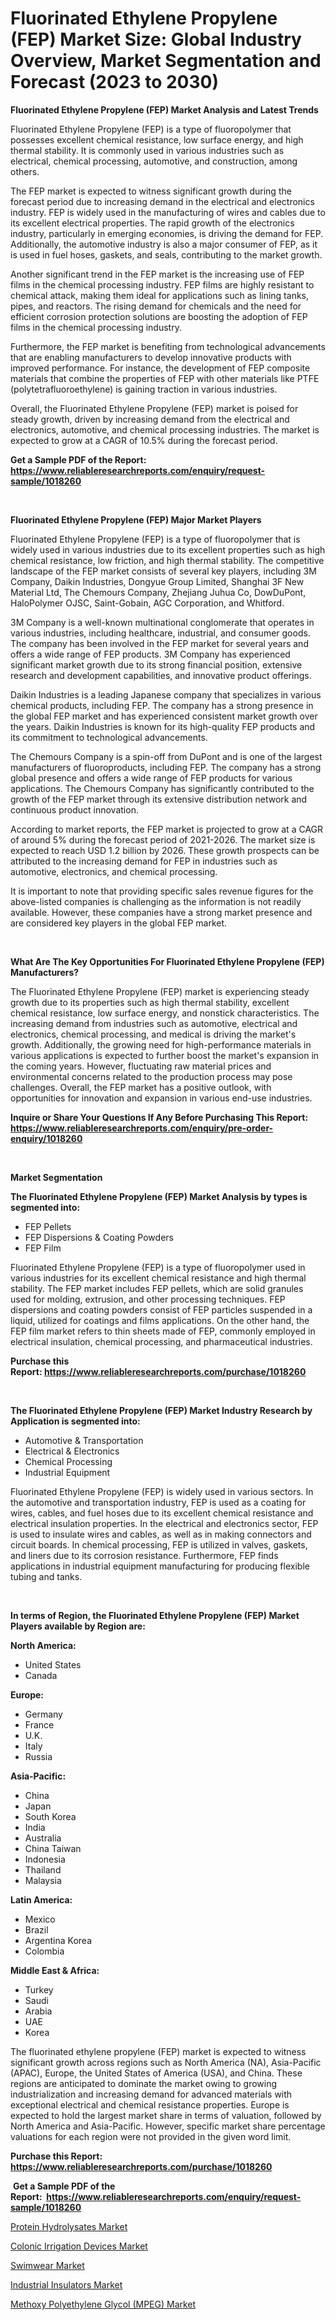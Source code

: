 <p><h1>Fluorinated Ethylene Propylene (FEP) Market Size: Global Industry Overview, Market Segmentation and Forecast (2023 to 2030)</h1></p><p><strong>Fluorinated Ethylene Propylene (FEP) Market Analysis and Latest Trends</strong></p>
<p><p>Fluorinated Ethylene Propylene (FEP) is a type of fluoropolymer that possesses excellent chemical resistance, low surface energy, and high thermal stability. It is commonly used in various industries such as electrical, chemical processing, automotive, and construction, among others.</p><p>The FEP market is expected to witness significant growth during the forecast period due to increasing demand in the electrical and electronics industry. FEP is widely used in the manufacturing of wires and cables due to its excellent electrical properties. The rapid growth of the electronics industry, particularly in emerging economies, is driving the demand for FEP. Additionally, the automotive industry is also a major consumer of FEP, as it is used in fuel hoses, gaskets, and seals, contributing to the market growth.</p><p>Another significant trend in the FEP market is the increasing use of FEP films in the chemical processing industry. FEP films are highly resistant to chemical attack, making them ideal for applications such as lining tanks, pipes, and reactors. The rising demand for chemicals and the need for efficient corrosion protection solutions are boosting the adoption of FEP films in the chemical processing industry.</p><p>Furthermore, the FEP market is benefiting from technological advancements that are enabling manufacturers to develop innovative products with improved performance. For instance, the development of FEP composite materials that combine the properties of FEP with other materials like PTFE (polytetrafluoroethylene) is gaining traction in various industries.</p><p>Overall, the Fluorinated Ethylene Propylene (FEP) market is poised for steady growth, driven by increasing demand from the electrical and electronics, automotive, and chemical processing industries. The market is expected to grow at a CAGR of 10.5% during the forecast period.</p></p>
<p><strong>Get a Sample PDF of the Report:&nbsp; <a href="https://www.reliableresearchreports.com/enquiry/request-sample/1018260">https://www.reliableresearchreports.com/enquiry/request-sample/1018260</a></strong></p>
<p>&nbsp;</p>
<p><strong>Fluorinated Ethylene Propylene (FEP) Major Market Players</strong></p>
<p><p>Fluorinated Ethylene Propylene (FEP) is a type of fluoropolymer that is widely used in various industries due to its excellent properties such as high chemical resistance, low friction, and high thermal stability. The competitive landscape of the FEP market consists of several key players, including 3M Company, Daikin Industries, Dongyue Group Limited, Shanghai 3F New Material Ltd, The Chemours Company, Zhejiang Juhua Co, DowDuPont, HaloPolymer OJSC, Saint-Gobain, AGC Corporation, and Whitford.</p><p>3M Company is a well-known multinational conglomerate that operates in various industries, including healthcare, industrial, and consumer goods. The company has been involved in the FEP market for several years and offers a wide range of FEP products. 3M Company has experienced significant market growth due to its strong financial position, extensive research and development capabilities, and innovative product offerings.</p><p>Daikin Industries is a leading Japanese company that specializes in various chemical products, including FEP. The company has a strong presence in the global FEP market and has experienced consistent market growth over the years. Daikin Industries is known for its high-quality FEP products and its commitment to technological advancements.</p><p>The Chemours Company is a spin-off from DuPont and is one of the largest manufacturers of fluoroproducts, including FEP. The company has a strong global presence and offers a wide range of FEP products for various applications. The Chemours Company has significantly contributed to the growth of the FEP market through its extensive distribution network and continuous product innovation.</p><p>According to market reports, the FEP market is projected to grow at a CAGR of around 5% during the forecast period of 2021-2026. The market size is expected to reach USD 1.2 billion by 2026. These growth prospects can be attributed to the increasing demand for FEP in industries such as automotive, electronics, and chemical processing.</p><p>It is important to note that providing specific sales revenue figures for the above-listed companies is challenging as the information is not readily available. However, these companies have a strong market presence and are considered key players in the global FEP market.</p></p>
<p>&nbsp;</p>
<p><strong>What Are The Key Opportunities For Fluorinated Ethylene Propylene (FEP) Manufacturers?</strong></p>
<p><p>The Fluorinated Ethylene Propylene (FEP) market is experiencing steady growth due to its properties such as high thermal stability, excellent chemical resistance, low surface energy, and nonstick characteristics. The increasing demand from industries such as automotive, electrical and electronics, chemical processing, and medical is driving the market's growth. Additionally, the growing need for high-performance materials in various applications is expected to further boost the market's expansion in the coming years. However, fluctuating raw material prices and environmental concerns related to the production process may pose challenges. Overall, the FEP market has a positive outlook, with opportunities for innovation and expansion in various end-use industries.</p></p>
<p><strong>Inquire or Share Your Questions If Any Before Purchasing This Report: <a href="https://www.reliableresearchreports.com/enquiry/pre-order-enquiry/1018260">https://www.reliableresearchreports.com/enquiry/pre-order-enquiry/1018260</a></strong></p>
<p>&nbsp;</p>
<p><strong>Market Segmentation</strong></p>
<p><strong>The Fluorinated Ethylene Propylene (FEP) Market Analysis by types is segmented into:</strong></p>
<p><ul><li>FEP Pellets</li><li>FEP Dispersions & Coating Powders</li><li>FEP Film</li></ul></p>
<p><p>Fluorinated Ethylene Propylene (FEP) is a type of fluoropolymer used in various industries for its excellent chemical resistance and high thermal stability. The FEP market includes FEP pellets, which are solid granules used for molding, extrusion, and other processing techniques. FEP dispersions and coating powders consist of FEP particles suspended in a liquid, utilized for coatings and films applications. On the other hand, the FEP film market refers to thin sheets made of FEP, commonly employed in electrical insulation, chemical processing, and pharmaceutical industries.</p></p>
<p><strong>Purchase this Report:&nbsp;<a href="https://www.reliableresearchreports.com/purchase/1018260">https://www.reliableresearchreports.com/purchase/1018260</a></strong></p>
<p>&nbsp;</p>
<p><strong>The Fluorinated Ethylene Propylene (FEP) Market Industry Research by Application is segmented into:</strong></p>
<p><ul><li>Automotive & Transportation</li><li>Electrical & Electronics</li><li>Chemical Processing</li><li>Industrial Equipment</li></ul></p>
<p><p>Fluorinated Ethylene Propylene (FEP) is widely used in various sectors. In the automotive and transportation industry, FEP is used as a coating for wires, cables, and fuel hoses due to its excellent chemical resistance and electrical insulation properties. In the electrical and electronics sector, FEP is used to insulate wires and cables, as well as in making connectors and circuit boards. In chemical processing, FEP is utilized in valves, gaskets, and liners due to its corrosion resistance. Furthermore, FEP finds applications in industrial equipment manufacturing for producing flexible tubing and tanks.</p></p>
<p>&nbsp;</p>
<p><strong>In terms of Region, the Fluorinated Ethylene Propylene (FEP) Market Players available by Region are:</strong></p>
<p>
    <p> <strong> North America: </strong>
        <ul>
            <li>United States</li>
            <li>Canada</li>
        </ul>
        </p> 
    <p> <strong> Europe: </strong>
        <ul>
            <li>Germany</li>
            <li>France</li>
            <li>U.K.</li>
            <li>Italy</li>
            <li>Russia</li>
        </ul>
        </p> 
    <p> <strong> Asia-Pacific: </strong>
        <ul>
            <li>China</li>
            <li>Japan</li>
            <li>South Korea</li>
            <li>India</li>
            <li>Australia</li>
            <li>China Taiwan</li>
            <li>Indonesia</li>
            <li>Thailand</li>
            <li>Malaysia</li>
        </ul>
        </p> 
    <p> <strong> Latin America: </strong>
        <ul>
            <li>Mexico</li>
            <li>Brazil</li>
            <li>Argentina Korea</li>
            <li>Colombia</li>
        </ul>
        </p> 
    <p> <strong> Middle East & Africa: </strong>
        <ul>
            <li>Turkey</li>
            <li>Saudi</li>
            <li>Arabia</li>
            <li>UAE</li>
            <li>Korea</li>
        </ul>
    </p>
    </p>
<p><p>The fluorinated ethylene propylene (FEP) market is expected to witness significant growth across regions such as North America (NA), Asia-Pacific (APAC), Europe, the United States of America (USA), and China. These regions are anticipated to dominate the market owing to growing industrialization and increasing demand for advanced materials with exceptional electrical and chemical resistance properties. Europe is expected to hold the largest market share in terms of valuation, followed by North America and Asia-Pacific. However, specific market share percentage valuations for each region were not provided in the given word limit.</p></p>
<p><strong>Purchase this Report: <a href="https://www.reliableresearchreports.com/purchase/1018260">https://www.reliableresearchreports.com/purchase/1018260</a></strong></p>
<p>&nbsp;<strong>Get a Sample PDF of the Report:&nbsp;&nbsp;<a href="https://www.reliableresearchreports.com/enquiry/request-sample/1018260">https://www.reliableresearchreports.com/enquiry/request-sample/1018260</a></strong></p>
<p><strong></strong></p>
<p><p><a href="https://medium.com/@cullenblick/protein-hydrolysates-market-size-growth-forecast-2023-2030-cae1c4c6b2d6">Protein Hydrolysates Market</a></p><p><a href="https://www.reportprime.com/colonic-irrigation-devices-r9880">Colonic Irrigation Devices Market</a></p><p><a href="https://www.linkedin.com/pulse/swimwear-market-insights-players-forecast-till-2030-envision-drive-j37af/">Swimwear Market</a></p><p><a href="https://github.com/GroverBarry/Market-Research-Report-List-1/blob/main/industrial-insulators-market.md">Industrial Insulators Market</a></p><p><a href="https://github.com/NorbertYates/Market-Research-Report-List-1/blob/main/methoxy-polyethylene-glycol-mpeg-market.md">Methoxy Polyethylene Glycol (MPEG) Market</a></p></p>